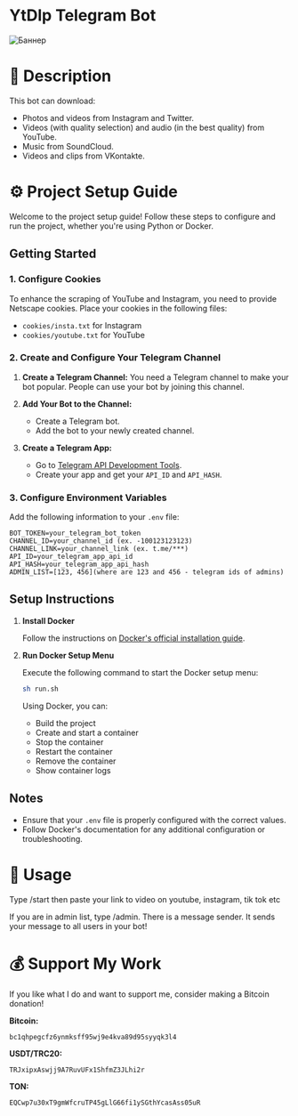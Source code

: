 # YtDlp Telegram Bot

![Баннер](https://i.ibb.co/nwnrB9H/icon.png)

# 📖 Description
This bot can download:
- Photos and videos from Instagram and Twitter.
- Videos (with quality selection) and audio (in the best quality) from YouTube.
- Music from SoundCloud.
- Videos and clips from VKontakte.

# ⚙️ Project Setup Guide

Welcome to the project setup guide! Follow these steps to configure and run the project, whether you're using Python or Docker.

## Getting Started

### 1. Configure Cookies

To enhance the scraping of YouTube and Instagram, you need to provide Netscape cookies. Place your cookies in the following files:
- `cookies/insta.txt` for Instagram
- `cookies/youtube.txt` for YouTube

### 2. Create and Configure Your Telegram Channel

1. **Create a Telegram Channel:** 
   You need a Telegram channel to make your bot popular. People can use your bot by joining this channel.

2. **Add Your Bot to the Channel:**
   - Create a Telegram bot.
   - Add the bot to your newly created channel.

3. **Create a Telegram App:**
   - Go to [Telegram API Development Tools](https://my.telegram.org/apps).
   - Create your app and get your `API_ID` and `API_HASH`.

### 3. Configure Environment Variables

Add the following information to your `.env` file:

```env
BOT_TOKEN=your_telegram_bot_token
CHANNEL_ID=your_channel_id (ex. -100123123123) 
CHANNEL_LINK=your_channel_link (ex. t.me/***)
API_ID=your_telegram_app_api_id
API_HASH=your_telegram_app_api_hash
ADMIN_LIST=[123, 456](where are 123 and 456 - telegram ids of admins)
```

## Setup Instructions

1. **Install Docker**

   Follow the instructions on [Docker's official installation guide](https://docs.docker.com/engine/install/).

2. **Run Docker Setup Menu**

   Execute the following command to start the Docker setup menu:

   ```bash
   sh run.sh
   ```

   Using Docker, you can:
   - Build the project
   - Create and start a container
   - Stop the container
   - Restart the container
   - Remove the container
   - Show container logs

## Notes

- Ensure that your `.env` file is properly configured with the correct values.
- Follow Docker's documentation for any additional configuration or troubleshooting.

# 🚀 Usage

Type /start then paste your link to video on youtube, instagram, tik tok etc

If you are in admin list, type /admin. There is a message sender. It sends your message to all users in your bot!

# 💰 Support My Work

If you like what I do and want to support me, consider making a Bitcoin donation!

**Bitcoin:**

`bc1qhpegcfz6ynmksff95wj9e4kva89d95syyqk3l4`

**USDT/TRC20:**

`TRJxipxAswjj9A7RuvUFx1ShfmZ3JLhi2r`


**TON:**

`EQCwp7u30xT9gmWfcruTP45gLlG66fi1ySGthYcasAss05uR`
